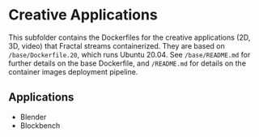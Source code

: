 # Creative Applications

This subfolder contains the Dockerfiles for the creative applications (2D, 3D, video) that Fractal streams containerized. They are based on `/base/Dockerfile.20`, which runs Ubuntu 20.04. See `/base/README.md` for further details on the base Dockerfile, and `/README.md` for details on the container images deployment pipeline.

## Applications

- Blender
- Blockbench
